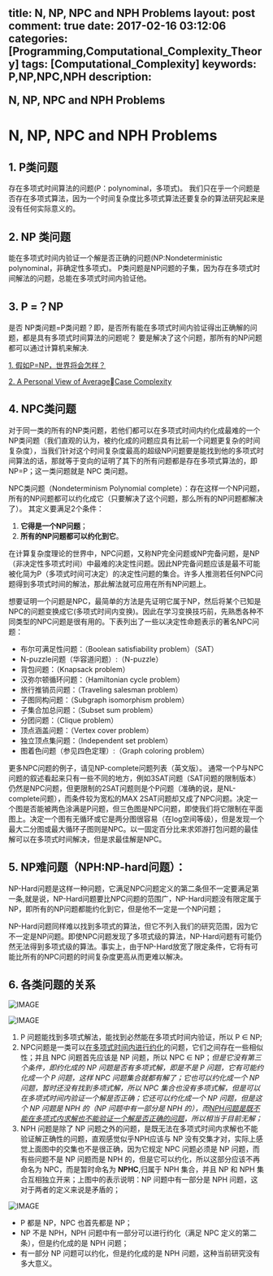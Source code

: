 title: N, NP, NPC and NPH Problems
layout: post
comment: true
date: 2017-02-16 03:12:06
categories: [Programming,Computational_Complexity_Theory]
tags: [Computational_Complexity]
keywords: P,NP,NPC,NPH
description: <div class="note info"><p>N, NP, NPC and NPH Problems</p></div>
---

# N, NP, NPC and NPH Problems
## 1. P类问题
存在多项式时间算法的问题(P：polynominal，多项式)。
我们只在乎一个问题是否存在多项式算法，因为一个时间复杂度比多项式算法还要复杂的算法研究起来是没有任何实际意义的。

## 2. NP 类问题
能在多项式时间内验证一个解是否正确的问题(NP:Nondeterministic polynominal，非确定性多项式)。
P类问题是NP问题的子集，因为存在多项式时间解法的问题，总能在多项式时间内验证他。

## 3. P =？NP
是否 NP类问题=P类问题？即，是否所有能在多项式时间内验证得出正确解的问题，都是具有多项式时间算法的问题呢？
要是解决了这个问题，那所有的NP问题都可以通过计算机来解决.

[1. 假如P=NP，世界将会怎样？](http://www.matrix67.com/blog/archives/2552)

[2. A Personal View of Average􏰀Case   Complexity](http://www.matrix67.com/data/average.ps)

## 4. NPC类问题
对于同一类的所有的NP类问题，若他们都可以在多项式时间内约化成最难的一个NP类问题（我们直观的认为，被约化成的问题应具有比前一个问题更复杂的时间复杂度），当我们针对这个时间复杂度最高的超级NP问题要是能找到他的多项式时间算法的话，那就等于变向的证明了其下的所有问题都是存在多项式算法的，即NP=P；这一类问题就是 NPC 类问题。

NPC类问题（Nondeterminism Polynomial complete）：存在这样一个NP问题，所有的NP问题都可以约化成它（只要解决了这个问题，那么所有的NP问题都解决了）。
其定义要满足2个条件：

1. **它得是一个NP问题**；
2. **所有的NP问题都可以约化到它**。

在计算复杂度理论的世界中，NPC问题，又称NP完全问题或NP完备问题，是NP（非决定性多项式时间）中最难的决定性问题。因此NP完备问题应该是最不可能被化简为P（多项式时间可决定）的决定性问题的集合。许多人推测若任何NPC问题得到多项式时间的解法，那此解法就可应用在所有NP问题上。

想要证明一个问题是NPC，最简单的方法是先证明它属于NP，然后将某个已知是NPC的问题变换成它(多项式时间内变换)。因此在学习变换技巧前，先熟悉各种不同类型的NPC问题是很有用的。下表列出了一些以决定性命题表示的著名NPC问题：
* 布尔可满足性问题：（Boolean satisfiability problem）（SAT）
* N-puzzle问题（华容道问题）:（N-puzzle）
* 背包问题：（Knapsack problem）
* 汉弥尔顿循环问题：（Hamiltonian cycle problem）
* 旅行推销员问题：（Traveling salesman problem）
* 子图同构问题：（Subgraph isomorphism problem）
* 子集合加总问题：（Subset sum problem）
* 分团问题：（Clique problem）
* 顶点涵盖问题：（Vertex cover problem）
* 独立顶点集问题：（Independent set problem）
* 图着色问题（参见四色定理）:（Graph coloring problem）

更多NPC问题的例子，请见NP-complete问题列表（英文版）。
通常一个P与NPC问题的叙述看起来只有一些不同的地方，例如3SAT问题（SAT问题的限制版本）仍然是NPC问题，但更限制的2SAT问题则是个P问题（准确的说，是NL-complete问题），而条件较为宽松的MAX 2SAT问题却又成了NPC问题。决定一个图是否能被两色涂满是P问题，但三色图是NPC问题，即使我们将它限制在平面图上。决定一个图有无循环或它是两分图很容易（在log空间等级），但是发现一个最大二分图或最大循环子图则是NPC。以一固定百分比来求郊游打包问题的最佳解可以在多项式时间解决，但是求最佳解是NPC。

## 5. NP难问题（NPH:NP-hard问题）：
NP-Hard问题是这样一种问题，它满足NPC问题定义的第二条但不一定要满足第一条,就是说，NP-Hard问题要比NPC问题的范围广，NP-Hard问题没有限定属于NP，即所有的NP问题都能约化到它，但是他不一定是一个NP问题；

NP-Hard问题同样难以找到多项式的算法，但它不列入我们的研究范围，因为它不一定是NP问题。即使NPC问题发现了多项式级的算法，NP-Hard问题有可能仍然无法得到多项式级的算法。事实上，由于NP-Hard放宽了限定条件，它将有可能比所有的NPC问题的时间复杂度更高从而更难以解决。

## 6. 各类问题的关系
![IMAGE](resources/437FA1CC122C25285B4E7B3D1515DCE4.jpg)

![IMAGE](resources/F08676C44A1B666570FEEE46F5D2686C.jpg)
    
1. P 问题能找到多项式解法，能找到必然能在多项式时间内验证，所以 P ∈ NP;
2. NPC问题是一类可以<u>在多项式时间内进行约化</u>的问题，它们之间存在一些相似性；并且 NPC 问题首先应该是 NP 问题，所以 NPC ∈ NP；*但是它没有第三个条件，即约化成的 NP 问题是否有多项式解，即是不是 P 问题，它有可能约化成一个 P 问题，这样 NPC 问题集合就都有解了；它也可以约化成一个 NP 问题，暂时还没有找到多项式解，所以 NPC 集合也没有多项式解，但是可以在多项式时间内验证一个解是否正确；它还可以约化成一个 NP 问题，但是这个 NP 问题是 NPH 的（NP 问题中有一部分是 NPH 的），而<u>NPH问题是既不能在多项式内求解也不能验证一个解是否正确的问题</u>，所以相当于目前无解；*
3. NPH 问题是除了 NP 问题之外的问题，是既无法在多项式时间内求解也不能验证解正确性的问题，直观感觉似乎NPH应该与 NP 没有交集才对，实际上感觉上面图中的交集也不是很正确，因为它规定 NPC 问题必须是 NP 问题，而有些问题不是 NP 问题而是 NPH 的，但是它可以约化，所以这部分应该不再命名为 NPC，而是暂时命名为 **NPHC**,归属于 NPH 集合，并且 NP 和 NPH 集合互相独立开来；上图中的表示说明：NP 问题中有一部分是 NPH 问题，这对于两者的定义来说是矛盾的；

![IMAGE](resources/EAEF99CD3BD54E75B5DF7ADD92FD97AD.jpg)
* P 都是 NP，NPC 也首先都是 NP；
* NP 不是 NPH，NPH 问题中有一部分可以进行约化（满足 NPC 定义的第二条），但是约化成的是 NPH 问题；
* 有一部分 NP 问题可以约化，但是约化成的是 NPH 问题，这种当前研究没有多大意义。
